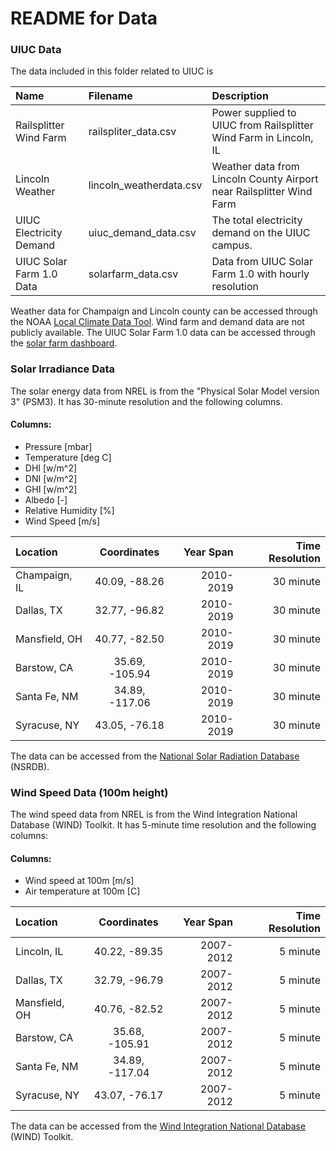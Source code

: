 # README for Data


### UIUC Data

The data included in this folder related to UIUC is

|Name|Filename|Description|
|:-----|:------|:-----------|
|Railsplitter Wind Farm|railspliter_data.csv|Power supplied to UIUC from Railsplitter Wind Farm in Lincoln, IL|
|Lincoln Weather| lincoln_weatherdata.csv| Weather data from Lincoln County Airport near Railsplitter Wind Farm|
UIUC Electricity Demand | uiuc_demand_data.csv | The total electricity demand on the UIUC campus.
|UIUC Solar Farm 1.0 Data|solarfarm_data.csv| Data from UIUC Solar Farm 1.0 with hourly resolution


Weather data for Champaign and Lincoln county can be accessed through the
NOAA [Local Climate Data Tool](https://www.ncdc.noaa.gov/cdo-web/datatools/lcd).
Wind farm and demand data are not publicly available. The UIUC Solar Farm 1.0
data can be accessed through the [solar farm dashboard](go.illinois.edu/solar).


### Solar Irradiance Data

The solar energy data from NREL is from the "Physical Solar Model version 3"
(PSM3). It has 30-minute resolution and the following columns.

#### Columns:
  - Pressure [mbar]
  - Temperature [deg C]
  - DHI [w/m^2]
  - DNI [w/m^2]
  - GHI [w/m^2]
  - Albedo [-]
  - Relative Humidity [%]
  - Wind Speed [m/s]

|Location|Coordinates|Year Span|Time Resolution|
|:------ |:----------:|-----:|-------:|
|Champaign, IL|40.09, -88.26| 2010-2019| 30 minute|
|Dallas, TX|32.77, -96.82|2010-2019|30 minute|
|Mansfield, OH| 40.77, -82.50|2010-2019|30 minute|
|Barstow, CA| 35.69, -105.94|2010-2019|30 minute|
|Santa Fe, NM| 34.89, -117.06|2010-2019|30 minute|
|Syracuse, NY| 43.05, -76.18|2010-2019|30 minute|

The data can be accessed from the [National Solar Radiation Database](https://maps.nrel.gov/nsrdb-viewer/) (NSRDB).


### Wind Speed Data (100m height)

The wind speed data from NREL is from the Wind Integration National Database
(WIND) Toolkit. It has 5-minute time resolution and the following columns:

#### Columns:
  - Wind speed at 100m [m/s]
  - Air temperature at 100m [C]


|Location|Coordinates|Year Span|Time Resolution|
|:------ |:----------:|-----:|-------:|
|Lincoln, IL|40.22, -89.35| 2007-2012|5 minute|
|Dallas, TX|32.79, -96.79|2007-2012|5 minute|
|Mansfield, OH| 40.76, -82.52|2007-2012|5 minute|
|Barstow, CA| 35.68, -105.91|2007-2012|5 minute|
|Santa Fe, NM| 34.89, -117.04|2007-2012|5 minute|
|Syracuse, NY| 43.07, -76.17|2007-2012|5 minute|

The data can be accessed from the [Wind Integration National Database](http://maps.nrel.gov/wind-prospector) (WIND) Toolkit.

